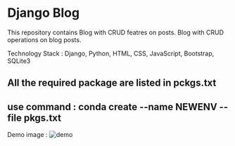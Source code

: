 # Django Blog
This repository contains Blog with CRUD featres on posts. Blog with CRUD operations on blog posts.

Technology Stack : Django, Python, HTML, CSS, JavaScript, Bootstrap, SQLite3

All the required package are listed in pckgs.txt
---------------------------------------------------------
use command : conda create --name NEWENV --file pkgs.txt
---------------------------------------------------------
Demo image :
![demo](https://user-images.githubusercontent.com/28856734/92997728-e9ecc680-f532-11ea-9f8b-a2a891d26e40.jpg)
